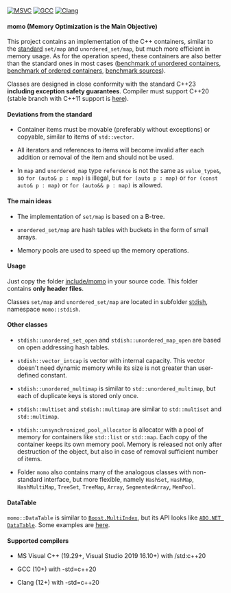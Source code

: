 [![MSVC](https://github.com/morzhovets/momo/actions/workflows/msvc.yml/badge.svg?branch=master)](https://github.com/morzhovets/momo/actions/workflows/msvc.yml?query=branch%3Amaster)
[![GCC](https://github.com/morzhovets/momo/actions/workflows/gcc.yml/badge.svg?branch=master)](https://github.com/morzhovets/momo/actions/workflows/gcc.yml?query=branch%3Amaster)
[![Clang](https://github.com/morzhovets/momo/actions/workflows/clang.yml/badge.svg?branch=master)](https://github.com/morzhovets/momo/actions/workflows/clang.yml?query=branch%3Amaster)

#### momo (Memory Optimization is the Main Objective)

This project contains an implementation of the C++ containers, similar to the [standard](https://en.cppreference.com/w/cpp/container) `set/map` and `unordered_set/map`, but much more efficient in memory usage.
As for the operation speed, these containers are also better than the standard ones in most cases ([benchmark of unordered containers](https://morzhovets.github.io/hash_gcc_ubuntu16), [benchmark of ordered containers](https://morzhovets.github.io/tree_gcc_ubuntu16), [benchmark sources](https://github.com/morzhovets/hash-table-shootout)).

Classes are designed in close conformity with the standard C++23 **including exception safety guarantees**.
Compiler must support C++20 (stable branch with C++11 support is [here](https://github.com/morzhovets/momo/tree/branch_cpp11)).

#### Deviations from the standard

- Container items must be movable (preferably without exceptions) or copyable, similar to items of `std::vector`.

- All iterators and references to items will become invalid after each addition or removal of the item and should not be used.

- In `map` and `unordered_map` type `reference` is not the same as `value_type&`, so `for (auto& p : map)`
is illegal, but `for (auto p : map)` or `for (const auto& p : map)` or `for (auto&& p : map)` is allowed.

#### The main ideas

- The implementation of `set/map` is based on a B-tree.

- `unordered_set/map` are hash tables with buckets in the form of small arrays.

- Memory pools are used to speed up the memory operations.

#### Usage

Just copy the folder [include/momo](https://github.com/morzhovets/momo/tree/master/include/momo) in your source code. This folder contains **only header files**.

Classes `set/map` and `unordered_set/map` are located in subfolder [stdish](https://github.com/morzhovets/momo/tree/master/include/momo/stdish), namespace `momo::stdish`.

#### Other classes

- `stdish::unordered_set_open` and `stdish::unordered_map_open` are based on open addressing hash tables.

- `stdish::vector_intcap` is vector with internal capacity. This vector doesn't need dynamic memory while its size is not greater than user-defined constant.

- `stdish::unordered_multimap` is similar to `std::unordered_multimap`, but each of duplicate keys is stored only once.

- `stdish::multiset` and `stdish::multimap` are similar to `std::multiset` and `std::multimap`.

- `stdish::unsynchronized_pool_allocator` is allocator with a pool of memory for containers like `std::list` or `std::map`. Each copy of the container keeps its own memory pool. Memory is released not only after destruction of the object, but also in case of removal sufficient number of items.

- Folder `momo` also contains many of the analogous classes with non-standard interface, but more flexible, namely `HashSet`, `HashMap`, `HashMultiMap`, `TreeSet`, `TreeMap`, `Array`, `SegmentedArray`, `MemPool`.

#### DataTable

`momo::DataTable` is similar to [`Boost.MultiIndex`](https://www.boost.org/doc/libs/1_74_0/libs/multi_index/doc/index.html), but its API looks like [`ADO.NET DataTable`](https://docs.microsoft.com/en-us/dotnet/api/system.data.datatable). Some examples are [here](https://github.com/morzhovets/momo/blob/master/test/tests/SimpleDataSampler.cpp).

#### Supported compilers

- MS Visual C++ (19.29+, Visual Studio 2019 16.10+) with /std:c++20

- GCC (10+) with -std=c++20

- Clang (12+) with -std=c++20
